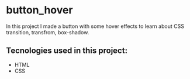 # button_hover

In this project I made a button with some hover effects to learn about CSS transition, transfrom, box-shadow.

## Tecnologies used in this project:

- HTML
- CSS
